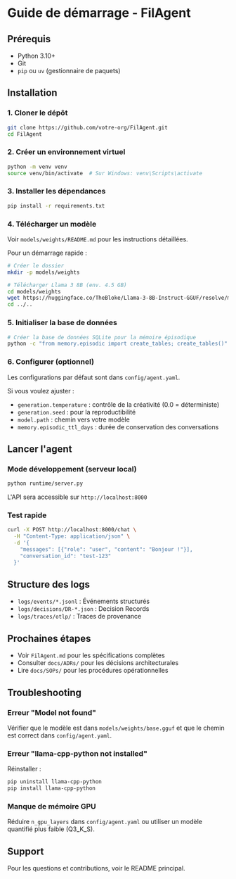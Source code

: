 # Guide de démarrage - FilAgent

## Prérequis

- Python 3.10+
- Git
- `pip` ou `uv` (gestionnaire de paquets)

## Installation

### 1. Cloner le dépôt

```bash
git clone https://github.com/votre-org/FilAgent.git
cd FilAgent
```

### 2. Créer un environnement virtuel

```bash
python -m venv venv
source venv/bin/activate  # Sur Windows: venv\Scripts\activate
```

### 3. Installer les dépendances

```bash
pip install -r requirements.txt
```

### 4. Télécharger un modèle

Voir `models/weights/README.md` pour les instructions détaillées.

Pour un démarrage rapide :

```bash
# Créer le dossier
mkdir -p models/weights

# Télécharger Llama 3 8B (env. 4.5 GB)
cd models/weights
wget https://huggingface.co/TheBloke/Llama-3-8B-Instruct-GGUF/resolve/main/llama-3-8b-instruct.Q4_K_M.gguf -O base.gguf
cd ../..
```

### 5. Initialiser la base de données

```bash
# Créer la base de données SQLite pour la mémoire épisodique
python -c "from memory.episodic import create_tables; create_tables()"
```

### 6. Configurer (optionnel)

Les configurations par défaut sont dans `config/agent.yaml`.

Si vous voulez ajuster :
- `generation.temperature` : contrôle de la créativité (0.0 = déterministe)
- `generation.seed` : pour la reproductibilité
- `model.path` : chemin vers votre modèle
- `memory.episodic_ttl_days` : durée de conservation des conversations

## Lancer l'agent

### Mode développement (serveur local)

```bash
python runtime/server.py
```

L'API sera accessible sur `http://localhost:8000`

### Test rapide

```bash
curl -X POST http://localhost:8000/chat \
  -H "Content-Type: application/json" \
  -d '{
    "messages": [{"role": "user", "content": "Bonjour !"}],
    "conversation_id": "test-123"
  }'
```

## Structure des logs

- `logs/events/*.jsonl` : Événements structurés
- `logs/decisions/DR-*.json` : Decision Records
- `logs/traces/otlp/` : Traces de provenance

## Prochaines étapes

- Voir `FilAgent.md` pour les spécifications complètes
- Consulter `docs/ADRs/` pour les décisions architecturales
- Lire `docs/SOPs/` pour les procédures opérationnelles

## Troubleshooting

### Erreur "Model not found"

Vérifier que le modèle est dans `models/weights/base.gguf` et que le chemin est correct dans `config/agent.yaml`.

### Erreur "llama-cpp-python not installed"

Réinstaller :

```bash
pip uninstall llama-cpp-python
pip install llama-cpp-python
```

### Manque de mémoire GPU

Réduire `n_gpu_layers` dans `config/agent.yaml` ou utiliser un modèle quantifié plus faible (Q3_K_S).

## Support

Pour les questions et contributions, voir le README principal.
